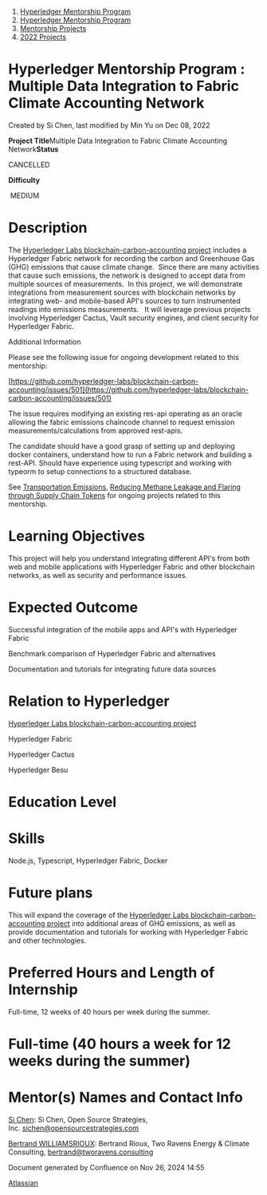 1. [Hyperledger Mentorship Program](index.html)
2. [Hyperledger Mentorship Program](Hyperledger-Mentorship-Program_21954571.html)
3. [Mentorship Projects](Mentorship-Projects_21954604.html)
4. [2022 Projects](2022-Projects_21954800.html)

# Hyperledger Mentorship Program : Multiple Data Integration to Fabric Climate Accounting Network

Created by Si Chen, last modified by Min Yu on Dec 08, 2022

**Project Title**Multiple Data Integration to Fabric Climate Accounting Network**Status**

CANCELLED

**Difficulty**

 MEDIUM  

# Description

The [Hyperledger Labs blockchain-carbon-accounting project](https://github.com/hyperledger-labs/blockchain-carbon-accounting) includes a Hyperledger Fabric network for recording the carbon and Greenhouse Gas (GHG) emissions that cause climate change.  Since there are many activities that cause such emissions, the network is designed to accept data from multiple sources of measurements.  In this project, we will demonstrate integrations from measurement sources with blockchain networks by integrating web- and mobile-based API's sources to turn instrumented readings into emissions measurements.   It will leverage previous projects involving Hyperledger Cactus, Vault security engines, and client security for Hyperledger Fabric.

Additional Information

Please see the following issue for ongoing development related to this mentorship: 

[https://github.com/hyperledger-labs/blockchain-carbon-accounting/issues/501](https://github.com/hyperledger-labs/blockchain-carbon-accounting/issues/501)

The issue requires modifying an existing res-api operating as an oracle allowing the fabric emissions chaincode channel to request emission measurements/calculations from approved rest-apis.

The candidate should have a good grasp of setting up and deploying docker containers, understand how to run a Fabric network and building a rest-API. Should have experience using typescript and working with typeorm to setup connections to a structured database.

See [Transportation Emissions](https://lf-hyperledger.atlassian.net/wiki/spaces/CASIG/pages/19006064/Transportation+Emissions), [Reducing Methane Leakage and Flaring through Supply Chain Tokens](https://lf-hyperledger.atlassian.net/wiki/spaces/events/pages/21792644/Reducing+Methane+Leakage+and+Flaring+through+Supply+Chain+Tokens) for ongoing projects related to this mentorship.

# Learning Objectives

This project will help you understand integrating different API's from both web and mobile applications with Hyperledger Fabric and other blockchain networks, as well as security and performance issues.

# Expected Outcome

Successful integration of the mobile apps and API's with Hyperledger Fabric

Benchmark comparison of Hyperledger Fabric and alternatives

Documentation and tutorials for integrating future data sources

# Relation to Hyperledger

[Hyperledger Labs blockchain-carbon-accounting project](https://github.com/hyperledger-labs/blockchain-carbon-accounting)

Hyperledger Fabric

Hyperledger Cactus

Hyperledger Besu

# Education Level

# Skills

Node.js, Typescript, Hyperledger Fabric, Docker

# Future plans

This will expand the coverage of the [Hyperledger Labs blockchain-carbon-accounting project](https://github.com/hyperledger-labs/blockchain-carbon-accounting) into additional areas of GHG emissions, as well as provide documentation and tutorials for working with Hyperledger Fabric and other technologies. 

# Preferred Hours and Length of Internship

Full-time, 12 weeks of 40 hours per week during the summer.

# Full-time (40 hours a week for 12 weeks during the summer)

# Mentor(s) Names and Contact Info

[Si Chen](https://lf-hyperledger.atlassian.net/wiki/people/557058:c49c10c4-25bf-4187-b582-b521c3c33223?ref=confluence): Si Chen, Open Source Strategies, Inc. [sichen@opensourcestrategies.com](mailto:sichen@opensourcestrategies.com)

[Bertrand WILLIAMSRIOUX](https://lf-hyperledger.atlassian.net/wiki/people/712020:57613290-3ad4-4f53-8166-19a9bdb9c047?ref=confluence): Bertrand Rioux, Two Ravens Energy &amp; Climate Consulting, [bertrand@tworavens.consulting](mailto:bertrand@tworavens.consulting)

Document generated by Confluence on Nov 26, 2024 14:55

[Atlassian](http://www.atlassian.com/)
